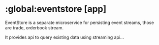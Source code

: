 # :global:eventstore [app]

EventStore is a separate microservice for persisting event streams, those are trade, orderbook stream.

It provides api to query existing data using streaming api...

